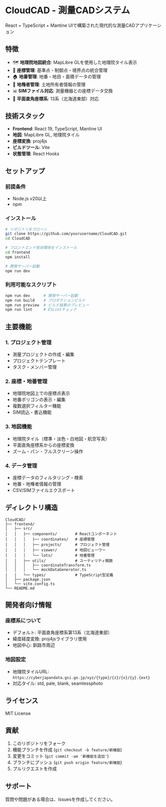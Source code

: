 # CloudCAD - 測量CADシステム

React + TypeScript + Mantine UIで構築された現代的な測量CADアプリケーション

## 特徴

- 🗺️ **地理院地図統合**: MapLibre GLを使用した地理院タイル表示
- 📍 **座標管理**: 基準点・制御点・境界点の統合管理
- 🏠 **地番管理**: 地番・地目・面積データの管理
- 👥 **地権者管理**: 土地所有者情報の管理
- 📊 **SIMファイル対応**: 測量機器との座標データ交換
- 🗾 **平面直角座標系**: 13系（北海道東部）対応

## 技術スタック

- **Frontend**: React 19, TypeScript, Mantine UI
- **地図**: MapLibre GL, 地理院タイル
- **座標変換**: proj4js
- **ビルドツール**: Vite
- **状態管理**: React Hooks

## セットアップ

### 前提条件
- Node.js v20以上
- npm

### インストール

```bash
# リポジトリをクローン
git clone https://github.com/yourusername/CloudCAD.git
cd CloudCAD

# フロントエンド依存関係をインストール
cd frontend
npm install

# 開発サーバー起動
npm run dev
```

### 利用可能なスクリプト

```bash
npm run dev      # 開発サーバー起動
npm run build    # プロダクションビルド
npm run preview  # ビルド結果のプレビュー
npm run lint     # ESLintチェック
```

## 主要機能

### 1. プロジェクト管理
- 測量プロジェクトの作成・編集
- プロジェクトテンプレート
- タスク・メンバー管理

### 2. 座標・地番管理
- 地理院地図上での座標点表示
- 地番ポリゴンの表示・編集
- 複数選択フィルター機能
- SIM読込・書込機能

### 3. 地図機能
- 地理院タイル（標準・淡色・白地図・航空写真）
- 平面直角座標系からの座標変換
- ズーム・パン・フルスクリーン操作

### 4. データ管理
- 座標データのフィルタリング・検索
- 地番・地権者情報の管理
- CSV/SIMファイルエクスポート

## ディレクトリ構造

```
CloudCAD/
├── frontend/
│   ├── src/
│   │   ├── components/        # Reactコンポーネント
│   │   │   ├── coordinates/   # 座標管理
│   │   │   ├── projects/      # プロジェクト管理
│   │   │   ├── viewer/        # 地図ビューワー
│   │   │   └── lots/          # 地番管理
│   │   ├── utils/             # ユーティリティ関数
│   │   │   ├── coordinateTransform.ts
│   │   │   └── mockDataGenerator.ts
│   │   └── types/             # TypeScript型定義
│   ├── package.json
│   └── vite.config.ts
└── README.md
```

## 開発者向け情報

### 座標系について
- デフォルト: 平面直角座標系第13系（北海道東部）
- 緯度経度変換: proj4jsライブラリ使用
- 地図中心: 釧路市周辺

### 地図設定
- 地理院タイルURL: `https://cyberjapandata.gsi.go.jp/xyz/{type}/{z}/{x}/{y}.{ext}`
- 対応タイル: std, pale, blank, seamlessphoto

## ライセンス

MIT License

## 貢献

1. このリポジトリをフォーク
2. 機能ブランチを作成 (`git checkout -b feature/新機能`)
3. 変更をコミット (`git commit -am '新機能を追加'`)
4. ブランチにプッシュ (`git push origin feature/新機能`)
5. プルリクエストを作成

## サポート

質問や問題がある場合は、Issuesを作成してください。